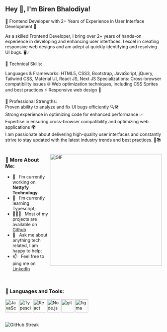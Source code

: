 ## Hey 👋, I'm Biren Bhalodiya!

🌟 Frontend Developer with 2+ Years of Experience in User Interface Development 🌟

As a skilled Frontend Developer, I bring over 2+ years of hands-on experience in developing and enhancing user interfaces. I excel in creating responsive web designs and am adept at quickly identifying and resolving UI bugs. 🖥️💡

🚀 Technical Skills:

Languages & Frameworks: HTML5, CSS3, Bootstrap, JavaScript, jQuery, Tailwind CSS, Material UI, React JS, Next JS
Specializations:
Cross-browser compatibility issues 🌐
Web optimization techniques, including CSS Sprites and best practices ⚡
Responsive web design 📱

💪 Professional Strengths:<br/>
Proven ability to analyze and fix UI bugs efficiently 🔍🛠️ <br/>
Strong experience in optimizing code for enhanced performance 📈<br/>
Expertise in ensuring cross-browser compatibility and optimizing web applications 🌍<br/>
I am passionate about delivering high-quality user interfaces and constantly strive to stay updated with the latest industry trends and best practices. 🌟📚
<br/>
<br/>

<img align="right" alt="GIF" src="https://raw.githubusercontent.com/rahul-jha98/rahul-jha98/main/techstack.gif" width="360px"/>
  
### 🧐 More About Me:

- 🔭 &nbsp; I’m currently working on **Nettyfy Technology**
- 🌱 &nbsp; I’m currently learning Typescript; 
- 👨🏻‍💻 &nbsp; Most of my projects are available on [Github](https://github.com/birenbhalodiya)
- 💬 &nbsp; Ask me about anything tech related, I am happy to help;
- 📫 &nbsp; Feel free to ping me on [LinkedIn](https://www.linkedin.com/in/biren-bhalodiya-699558237/)

<br>

### 🔨 Languages and Tools:
<a href="https://developer.mozilla.org/en-US/docs/Web/JavaScript" target="_blank"> <img align="left" alt="JavaScript" height ="42px"  src="https://raw.githubusercontent.com/rahul-jha98/github_readme_icons/main/language_and_tools/square/javascript/javascript.svg"> </a>
<a href="https://www.typescriptlang.org/" target="_blank"><img align="left" alt="Typescirpt" height ="42px" src="https://raw.githubusercontent.com/rahul-jha98/github_readme_icons/main/language_and_tools/square/typescript/typescript.svg"></a>
<a href="https://reactjs.org/" target="_blank"> <img align="left" alt="React" height ="42px" src="https://raw.githubusercontent.com/rahul-jha98/github_readme_icons/main/language_and_tools/square/react/react.svg"></a>
<a href="https://nodejs.org" target="_blank"><img align="left" alt="Node.js" height ="42px" src="https://raw.githubusercontent.com/rahul-jha98/github_readme_icons/main/language_and_tools/square/node/node.svg"></a>
<a href="https://git-scm.com/" target="_blank"> <img src="https://raw.githubusercontent.com/rahul-jha98/github_readme_icons/main/language_and_tools/square/git-scm/git-scm.svg" align="left" alt="git" height='42px'/> </a>
<a href="https://www.figma.com/" target="_blank"> <img src="https://raw.githubusercontent.com/rahul-jha98/github_readme_icons/main/language_and_tools/square/figma/figma.svg" alt="figma" height='42px'/> </a>

<br>

<img src="https://streak-stats.demolab.com?user=birenbhalodiya" alt="GitHub Streak" />
